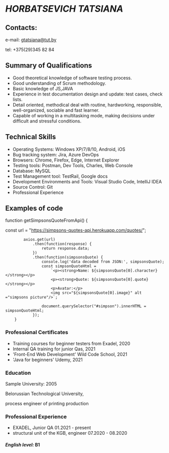 # *HORBATSEVICH TATSIANA* #

## Contacts:
e-mail: gtatsiana@tut.by

tel: +375(29)345 82 84

## Summary of Qualifications
- Good theoretical knowledge of software testing process.
- Good understanding of Scrum methodology.
- Basic knowledge of JS,JAVA
- Experience in test documentation design and update: test cases, check lists.
- Detail oriented, methodical deal with routine, hardworking, responsible, well-organized, sociable and fast learner. 
- Capable of working in a multitasking mode, making decisions under difficult and stressful conditions.
## Technical Skills
- Operating Systems: Windows XP/7/8/10, Android, iOS
- Bug tracking system: Jira, Azure DevOps
- Browsers: Chrome, Firefox, Edge, Internet Explorer
- Testing tools: Postman, Dev Tools, Charles, Web Console
- Database: MySQL
- Test Management tool: TestRail, Google docs
- Development Environments and Tools: Visual Studio Code, IntelliJ IDEA 
- Source Control: Git
- Professional Experience
## Examples of code

  function getSimpsonsQuoteFromApi() {
  
  const url = "https://simpsons-quotes-api.herokuapp.com/quotes/";
  
            axios.get(url)
                .then(function(response) {
                    return response.data;
                })
                .then(function(simpsonsQuote) {
                    console.log('data decoded from JSON:', simpsonsQuote);
                    const simpsonQuoteHtml =
                        `<p><strong>Name: ${simpsonsQuote[0].character}</strong></p>
                        <p><strong>Quote: ${simpsonsQuote[0].quote}</strong></p>
                        <p>Avatar:</p>
                        <img src="${simpsonsQuote[0].image}" alt ="simpsons picture"/>`;

                    document.querySelector("#simpson").innerHTML = simpsonQuoteHtml;
                });
        }
### Professional Certificates
- Training courses for beginner testers from Exadel, 2020	 
- Internal QA training for junior Qas, 2021 		
- 'Front-End Web Development' Wild Code School, 2021		
- 'Java for beginners' Udemy, 2021								
### Education
Sample University:	2005

Belorussian Technological University,

process engineer of printing production
### Professional Experience
- EXADEL, Junior QA 01.2021 - present
- structural unit of the KGB, engineer 07.2020 - 08.2020
#### *English level:* B1




